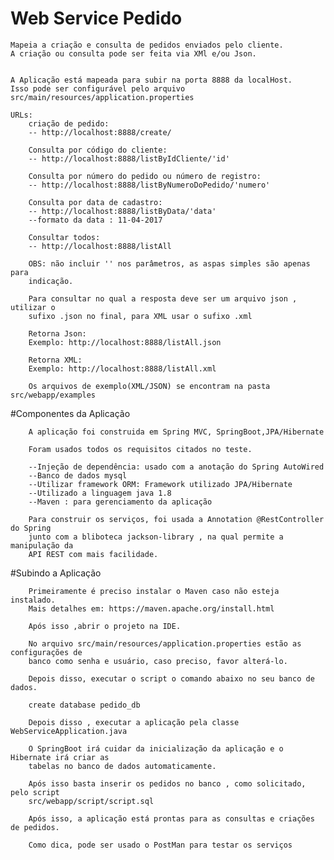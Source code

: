 # Web Service Pedido

	Mapeia a criação e consulta de pedidos enviados pelo cliente.
	A criação ou consulta pode ser feita via XMl e/ou Json.
	
	
	A Aplicação está mapeada para subir na porta 8888 da localHost.
	Isso pode ser configurável pelo arquivo src/main/resources/application.properties
	
	URLs: 
		criação de pedido:
		-- http://localhost:8888/create/
		
		Consulta por código do cliente:
		-- http://localhost:8888/listByIdCliente/'id'
		
		Consulta por número do pedido ou número de registro:
		-- http://localhost:8888/listByNumeroDoPedido/'numero'
		
		Consulta por data de cadastro:
		-- http://localhost:8888/listByData/'data'
		--formato da data : 11-04-2017
		
		Consultar todos: 
		-- http://localhost:8888/listAll
		
		OBS: não incluir '' nos parâmetros, as aspas simples são apenas para 
		indicação.
		
		Para consultar no qual a resposta deve ser um arquivo json , utilizar o
		sufixo .json no final, para XML usar o sufixo .xml
		
		Retorna Json:
		Exemplo: http://localhost:8888/listAll.json
		
		Retorna XML:
		Exemplo: http://localhost:8888/listAll.xml
		
		Os arquivos de exemplo(XML/JSON) se encontram na pasta src/webapp/examples
		
#Componentes da Aplicação
	
		A aplicação foi construida em Spring MVC, SpringBoot,JPA/Hibernate
		
		Foram usados todos os requisitos citados no teste.
		
		--Injeção de dependência: usado com a anotação do Spring AutoWired
		--Banco de dados mysql
		--Utilizar framework ORM: Framework utilizado JPA/Hibernate
		--Utilizado a linguagem java 1.8
		--Maven : para gerenciamento da aplicação
		
		Para construir os serviços, foi usada a Annotation @RestController do Spring
		junto com a bliboteca jackson-library , na qual permite a manipulação da 
		API REST com mais facilidade.

#Subindo a Aplicação
		
		Primeiramente é preciso instalar o Maven caso não esteja instalado.
		Mais detalhes em: https://maven.apache.org/install.html
		
		Após isso ,abrir o projeto na IDE.   
		
		No arquivo src/main/resources/application.properties estão as configurações de 
		banco como senha e usuário, caso preciso, favor alterá-lo.
		
		Depois disso, executar o script o comando abaixo no seu banco de dados.
		
		create database pedido_db
		
		Depois disso , executar a aplicação pela classe WebServiceApplication.java
		
		O SpringBoot irá cuidar da inicialização da aplicação e o Hibernate irá criar as
		tabelas no banco de dados automaticamente.
		
		Após isso basta inserir os pedidos no banco , como solicitado, pelo script
		src/webapp/script/script.sql
		
		Após isso, a aplicação está prontas para as consultas e criações de pedidos.
		
		Como dica, pode ser usado o PostMan para testar os serviços
	
		
			
	
	